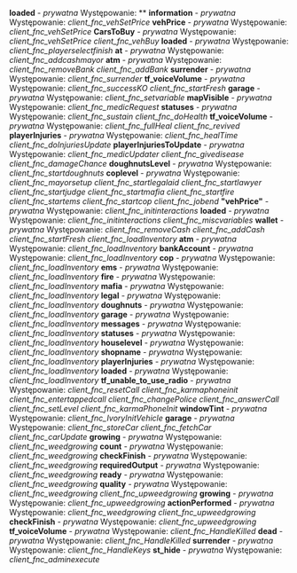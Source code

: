 **loaded** - *prywatna* 
Występowanie:
	**
**information** - *prywatna* 
Występowanie:
	*client_fnc_vehSetPrice*
**vehPrice** - *prywatna* 
Występowanie:
	*client_fnc_vehSetPrice*
**CarsToBuy** - *prywatna* 
Występowanie:
	*client_fnc_vehSetPrice*
	*client_fnc_vehBuy*
**loaded** - *prywatna* 
Występowanie:
	*client_fnc_playerselectfinish*
**at** - *prywatna* 
Występowanie:
	*client_fnc_addcashmayor*
**atm** - *prywatna* 
Występowanie:
	*client_fnc_removeBank*
	*client_fnc_addBank*
**surrender** - *prywatna* 
Występowanie:
	*client_fnc_surrender*
**tf_voiceVolume** - *prywatna* 
Występowanie:
	*client_fnc_successKO*
	*client_fnc_startFresh*
**garage** - *prywatna* 
Występowanie:
	*client_fnc_setvariable*
**mapVisible** - *prywatna* 
Występowanie:
	*client_fnc_medicRequest*
**statuses** - *prywatna* 
Występowanie:
	*client_fnc_sustain*
	*client_fnc_doHealth*
**tf_voiceVolume** - *prywatna* 
Występowanie:
	*client_fnc_fullHeal*
	*client_fnc_revived*
**playerInjuries** - *prywatna* 
Występowanie:
	*client_fnc_healTime*
	*client_fnc_doInjuriesUpdate*
**playerInjuriesToUpdate** - *prywatna* 
Występowanie:
	*client_fnc_medicUpdater*
	*client_fnc_givedisease*
	*client_fnc_damageChance*
**doughnutsLevel** - *prywatna* 
Występowanie:
	*client_fnc_startdoughnuts*
**coplevel** - *prywatna* 
Występowanie:
	*client_fnc_mayorsetup*
	*client_fnc_startlegalaid*
	*client_fnc_startlawyer*
	*client_fnc_startjudge*
	*client_fnc_startmafia*
	*client_fnc_startfire*
	*client_fnc_startems*
	*client_fnc_startcop*
	*client_fnc_jobend*
**"vehPrice"** - *prywatna* 
Występowanie:
	*client_fnc_initinteractions*
**loaded** - *prywatna* 
Występowanie:
	*client_fnc_initinteractions*
	*client_fnc_miscvariables*
**wallet** - *prywatna* 
Występowanie:
	*client_fnc_removeCash*
	*client_fnc_addCash*
	*client_fnc_startFresh*
	*client_fnc_loadInventory*
**atm** - *prywatna* 
Występowanie:
	*client_fnc_loadInventory*
**bankAccount** - *prywatna* 
Występowanie:
	*client_fnc_loadInventory*
**cop** - *prywatna* 
Występowanie:
	*client_fnc_loadInventory*
**ems** - *prywatna* 
Występowanie:
	*client_fnc_loadInventory*
**fire** - *prywatna* 
Występowanie:
	*client_fnc_loadInventory*
**mafia** - *prywatna* 
Występowanie:
	*client_fnc_loadInventory*
**legal** - *prywatna* 
Występowanie:
	*client_fnc_loadInventory*
**doughnuts** - *prywatna* 
Występowanie:
	*client_fnc_loadInventory*
**garage** - *prywatna* 
Występowanie:
	*client_fnc_loadInventory*
**messages** - *prywatna* 
Występowanie:
	*client_fnc_loadInventory*
**statuses** - *prywatna* 
Występowanie:
	*client_fnc_loadInventory*
**houselevel** - *prywatna* 
Występowanie:
	*client_fnc_loadInventory*
**shopname** - *prywatna* 
Występowanie:
	*client_fnc_loadInventory*
**playerInjuries** - *prywatna* 
Występowanie:
	*client_fnc_loadInventory*
**loaded** - *prywatna* 
Występowanie:
	*client_fnc_loadInventory*
**tf_unable_to_use_radio** - *prywatna* 
Występowanie:
	*client_fnc_resetCall*
	*client_fnc_karmaphoneinit*
	*client_fnc_entertappedcall*
	*client_fnc_changePolice*
	*client_fnc_answerCall*
	*client_fnc_setLevel*
	*client_fnc_karmaPhoneInit*
**windowTint** - *prywatna* 
Występowanie:
	*client_fnc_IvoryInitVehicle*
**garage** - *prywatna* 
Występowanie:
	*client_fnc_storeCar*
	*client_fnc_fetchCar*
	*client_fnc_carUpdate*
**growing** - *prywatna* 
Występowanie:
	*client_fnc_weedgrowing*
**count** - *prywatna* 
Występowanie:
	*client_fnc_weedgrowing*
**checkFinish** - *prywatna* 
Występowanie:
	*client_fnc_weedgrowing*
**requiredOutput** - *prywatna* 
Występowanie:
	*client_fnc_weedgrowing*
**ready** - *prywatna* 
Występowanie:
	*client_fnc_weedgrowing*
**quality** - *prywatna* 
Występowanie:
	*client_fnc_weedgrowing*
	*client_fnc_upweedgrowing*
**growing** - *prywatna* 
Występowanie:
	*client_fnc_upweedgrowing*
**actionPerformed** - *prywatna* 
Występowanie:
	*client_fnc_weedgrowing*
	*client_fnc_upweedgrowing*
**checkFinish** - *prywatna* 
Występowanie:
	*client_fnc_upweedgrowing*
**tf_voiceVolume** - *prywatna* 
Występowanie:
	*client_fnc_HandleKilled*
**dead** - *prywatna* 
Występowanie:
	*client_fnc_HandleKilled*
**surrender** - *prywatna* 
Występowanie:
	*client_fnc_HandleKeys*
**st_hide** - *prywatna* 
Występowanie:
	*client_fnc_adminexecute*
